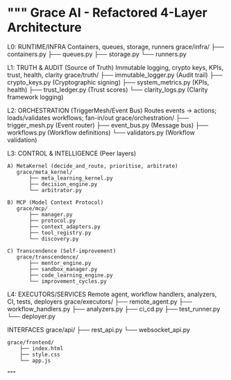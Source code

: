 """
Grace AI - Refactored 4-Layer Architecture
==========================================

L0: RUNTIME/INFRA
    Containers, queues, storage, runners
    grace/infra/
        ├── containers.py
        ├── queues.py
        ├── storage.py
        └── runners.py

L1: TRUTH & AUDIT (Source of Truth)
    Immutable logging, crypto keys, KPIs, trust, health, clarity
    grace/truth/
        ├── immutable_logger.py       (Audit trail)
        ├── crypto_keys.py            (Cryptographic signing)
        ├── system_metrics.py         (KPIs, health)
        ├── trust_ledger.py           (Trust scores)
        └── clarity_logs.py           (Clarity framework logging)

L2: ORCHESTRATION (TriggerMesh/Event Bus)
    Routes events → actions; loads/validates workflows; fan-in/out
    grace/orchestration/
        ├── trigger_mesh.py           (Event router)
        ├── event_bus.py              (Message bus)
        ├── workflows.py              (Workflow definitions)
        └── validators.py             (Workflow validation)

L3: CONTROL & INTELLIGENCE (Peer layers)
    
    A) MetaKernel (decide_and_route, prioritise, arbitrate)
       grace/meta_kernel/
           ├── meta_learning_kernel.py
           ├── decision_engine.py
           └── arbitrator.py
    
    B) MCP (Model Context Protocol)
       grace/mcp/
           ├── manager.py
           ├── protocol.py
           ├── context_adapters.py
           ├── tool_registry.py
           └── discovery.py
    
    C) Transcendence (Self-improvement)
       grace/transcendence/
           ├── mentor_engine.py
           ├── sandbox_manager.py
           ├── code_learning_engine.py
           └── improvement_cycles.py

L4: EXECUTORS/SERVICES
    Remote agent, workflow handlers, analyzers, CI, tests, deployers
    grace/executors/
        ├── remote_agent.py
        ├── workflow_handlers.py
        ├── analyzers.py
        ├── ci_cd.py
        ├── test_runner.py
        └── deployer.py

INTERFACES
    grace/api/
        ├── rest_api.py
        └── websocket_api.py
    
    grace/frontend/
        ├── index.html
        ├── style.css
        └── app.js
"""
